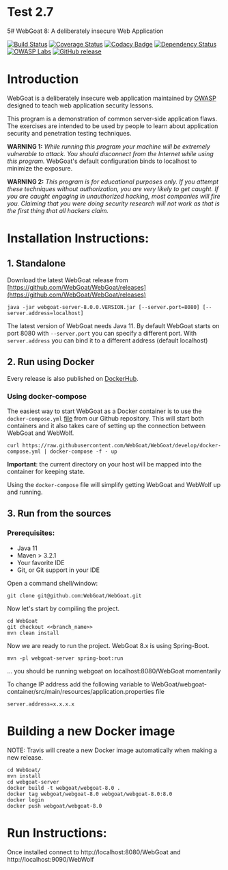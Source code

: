 # Test 2.7
5# WebGoat 8: A deliberately insecure Web Application

[![Build Status](https://travis-ci.org/WebGoat/WebGoat.svg?branch=develop)](https://travis-ci.org/WebGoat/WebGoat)
[![Coverage Status](https://coveralls.io/repos/WebGoat/WebGoat/badge.svg?branch=develop&service=github)](https://coveralls.io/github/WebGoat/WebGoat?branch=master)
[![Codacy Badge](https://api.codacy.com/project/badge/b69ee3a86e3b4afcaf993f210fccfb1d)](https://www.codacy.com/app/dm/WebGoat)
[![Dependency Status](https://www.versioneye.com/user/projects/562da95ae346d7000e0369aa/badge.svg?style=flat)](https://www.versioneye.com/user/projects/562da95ae346d7000e0369aa)
[![OWASP Labs](https://img.shields.io/badge/owasp-lab%20project-f7b73c.svg)](https://www.owasp.org/index.php/OWASP_Project_Inventory#tab=Labs_Projects) 
[![GitHub release](https://img.shields.io/github/release/WebGoat/WebGoat.svg)](https://github.com/WebGoat/WebGoat/releases/latest) 

# Introduction

WebGoat is a deliberately insecure web application maintained by [OWASP](http://www.owasp.org/) designed to teach web
application security lessons.

This program is a demonstration of common server-side application flaws. The
exercises are intended to be used by people to learn about application security and
penetration testing techniques.

**WARNING 1:** *While running this program your machine will be extremely
vulnerable to attack. You should disconnect from the Internet while using
this program.*  WebGoat's default configuration binds to localhost to minimize
the exposure.

**WARNING 2:** *This program is for educational purposes only. If you attempt
these techniques without authorization, you are very likely to get caught. If
you are caught engaging in unauthorized hacking, most companies will fire you.
Claiming that you were doing security research will not work as that is the
first thing that all hackers claim.*

# Installation Instructions:

## 1. Standalone 

Download the latest WebGoat release from [https://github.com/WebGoat/WebGoat/releases](https://github.com/WebGoat/WebGoat/releases)

```Shell
java -jar webgoat-server-8.0.0.VERSION.jar [--server.port=8080] [--server.address=localhost]
```

The latest version of WebGoat needs Java 11. By default WebGoat starts on port 8080 with `--server.port` you can specify a different port. With `server.address` you
can bind it to a different address (default localhost)


## 2. Run using Docker

Every release is also published on [DockerHub]((https://hub.docker.com/r/webgoat/webgoat-8.0/)).

### Using docker-compose

The easiest way to start WebGoat as a Docker container is to use the `docker-compose.yml` [file](https://raw.githubusercontent.com/WebGoat/WebGoat/develop/docker-compose.yml) 
from our Github repository. This will start both containers and it also takes care of setting up the
connection between WebGoat and WebWolf.

```shell
curl https://raw.githubusercontent.com/WebGoat/WebGoat/develop/docker-compose.yml | docker-compose -f - up
```

**Important**: the current directory on your host will be mapped into the container for keeping state.

Using the `docker-compose` file will simplify getting WebGoat and WebWolf up and running.


## 3. Run from the sources

### Prerequisites:

* Java 11
* Maven > 3.2.1
* Your favorite IDE
* Git, or Git support in your IDE

Open a command shell/window:

```Shell
git clone git@github.com:WebGoat/WebGoat.git
```

Now let's start by compiling the project.

```Shell
cd WebGoat
git checkout <<branch_name>>
mvn clean install
```

Now we are ready to run the project. WebGoat 8.x is using Spring-Boot.

```Shell
mvn -pl webgoat-server spring-boot:run
```
... you should be running webgoat on localhost:8080/WebGoat momentarily


To change IP address add the following variable to WebGoat/webgoat-container/src/main/resources/application.properties file

```
server.address=x.x.x.x
```

# Building a new Docker image

NOTE: Travis will create a new Docker image automatically when making a new release.

```Shell
cd WebGoat/
mvn install
cd webgoat-server
docker build -t webgoat/webgoat-8.0 .
docker tag webgoat/webgoat-8.0 webgoat/webgoat-8.0:8.0
docker login
docker push webgoat/webgoat-8.0
```

# Run Instructions:

Once installed connect to http://localhost:8080/WebGoat and http://localhost:9090/WebWolf
